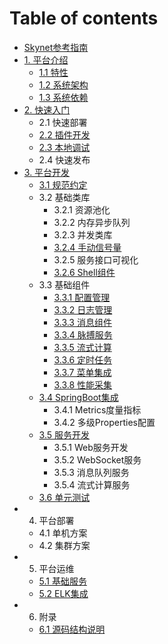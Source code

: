 # Table of contents

* [Skynet参考指南](README.md)
* [1. 平台介绍](1.chapter/README.md)
  * [1.1 特性](1.chapter/1.1-te-xing.md)
  * [1.2 系统架构](1.chapter/1.2-xi-tong-jia-gou.md)
  * [1.3 系统依赖](1.chapter/1.3-xi-tong-yi-lai.md)
* [2. 快速入门](2.chapter/README.md)
  * 2.1 快速部署
  * [2.2 插件开发](2.chapter/2.2-cha-jian-kai-fa.md)
  * [2.3 本地调试](2.chapter/2.3-ben-di-tiao-shi.md)
  * 2.4 快速发布
* [3. 平台开发](3.chapter/README.md)
  * [3.1 规范约定](3.chapter/3.1-gui-fan-yue-ding.md)
  * 3.2 基础类库
    * 3.2.1 资源池化
    * 3.2.2 内存异步队列
    * 3.2.3 并发类库
    * [3.2.4 手动信号量](3.chapter/3.2-ji-chu-lei-ku/3.2.4-shou-dong-xin-hao-liang.md)
    * 3.2.5 服务接口可视化
    * [3.2.6 Shell组件](3.chapter/3.2-ji-chu-lei-ku/3.2.6-shell-zu-jian.md)
  * 3.3 基础组件
    * [3.3.1 配置管理](3.chapter/3.3-ji-chu-zu-jian/3.3.1-pei-zhi-guan-li.md)
    * [3.3.2 日志管理](3.chapter/3.3-ji-chu-zu-jian/3.3.2-ri-zhi-guan-li.md)
    * [3.3.3 消息组件](3.chapter/3.3-ji-chu-zu-jian/3.3.3-xiao-xi-zu-jian.md)
    * [3.3.4 脉搏服务](3.chapter/3.3-ji-chu-zu-jian/3.3.4-mai-bo-fu-wu.md)
    * [3.3.5 流式计算](3.chapter/3.3-ji-chu-zu-jian/3.3.5-liu-shi-ji-suan.md)
    * [3.3.6 定时任务](3.chapter/3.3-ji-chu-zu-jian/3.3.6-ding-shi-ren-wu.md)
    * [3.3.7 菜单集成](3.chapter/3.3-ji-chu-zu-jian/3.3.7-cai-dan-ji-cheng.md)
    * [3.3.8 性能采集](3.chapter/3.3-ji-chu-zu-jian/3.3.8-xing-neng-cai-ji.md)
  * [3.4 SpringBoot集成](3.chapter/3.4-springboot-ji-cheng/README.md)
    * 3.4.1 Metrics度量指标
    * 3.4.2 多级Properties配置
  * [3.5 服务开发](3.chapter/3.5-fu-wu-kai-fa/README.md)
    * 3.5.1 Web服务开发
    * 3.5.2 WebSocket服务
    * 3.5.3 消息队列服务
    * 3.5.4 流式计算服务
  * [3.6 单元测试](3.chapter/3.6-dan-yuan-ce-shi.md)
* 4. 平台部署
  * 4.1 单机方案
  * 4.2 集群方案
* 5. 平台运维
  * [5.1 基础服务](5.chapter/5.1-ji-chu-fu-wu.md)
  * [5.2 ELK集成](5.chapter/5.2-elk-ji-cheng.md)
* 6. 附录
  * [6.1 源码结构说明](6.chapter/6.1-yuan-ma-jie-gou-shuo-ming.md)

